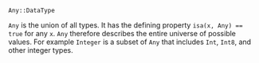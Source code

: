 ```
Any::DataType
```

`Any` is the union of all types. It has the defining property `isa(x, Any) == true` for any `x`. `Any` therefore describes the entire universe of possible values. For example `Integer` is a subset of `Any` that includes `Int`, `Int8`, and other integer types.
